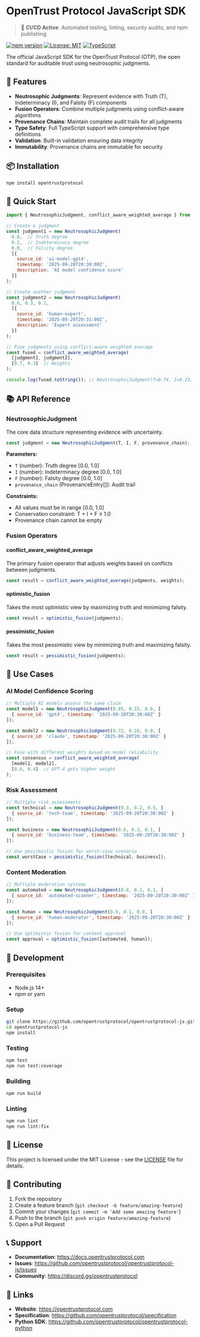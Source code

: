 # OpenTrust Protocol JavaScript SDK

> 🚀 **CI/CD Active**: Automated testing, linting, security audits, and npm publishing

[![npm version](https://img.shields.io/npm/v/opentrustprotocol.svg)](https://www.npmjs.com/package/opentrustprotocol)
[![License: MIT](https://img.shields.io/badge/License-MIT-yellow.svg)](https://opensource.org/licenses/MIT)
[![TypeScript](https://img.shields.io/badge/%3C%2F%3E-TypeScript-%230074c1.svg)](https://www.typescriptlang.org/)

The official JavaScript SDK for the OpenTrust Protocol (OTP), the open standard for auditable trust using neutrosophic judgments.

## 🚀 Features

- **Neutrosophic Judgments**: Represent evidence with Truth (T), Indeterminacy (I), and Falsity (F) components
- **Fusion Operators**: Combine multiple judgments using conflict-aware algorithms
- **Provenance Chains**: Maintain complete audit trails for all judgments
- **Type Safety**: Full TypeScript support with comprehensive type definitions
- **Validation**: Built-in validation ensuring data integrity
- **Immutability**: Provenance chains are immutable for security

## 📦 Installation

```bash
npm install opentrustprotocol
```

## 🎯 Quick Start

```javascript
import { NeutrosophicJudgment, conflict_aware_weighted_average } from 'opentrustprotocol';

// Create a judgment
const judgment1 = new NeutrosophicJudgment(
  0.8,  // Truth degree
  0.2,  // Indeterminacy degree  
  0.0,  // Falsity degree
  [{
    source_id: 'ai-model-gpt4',
    timestamp: '2025-09-20T20:30:00Z',
    description: 'AI model confidence score'
  }]
);

// Create another judgment
const judgment2 = new NeutrosophicJudgment(
  0.6, 0.3, 0.1,
  [{
    source_id: 'human-expert',
    timestamp: '2025-09-20T20:31:00Z',
    description: 'Expert assessment'
  }]
);

// Fuse judgments using conflict-aware weighted average
const fused = conflict_aware_weighted_average(
  [judgment1, judgment2],
  [0.7, 0.3]  // Weights
);

console.log(fused.toString()); // NeutrosophicJudgment(T=0.74, I=0.23, F=0.03)
```

## 📚 API Reference

### NeutrosophicJudgment

The core data structure representing evidence with uncertainty.

```javascript
const judgment = new NeutrosophicJudgment(T, I, F, provenance_chain);
```

**Parameters:**
- `T` (number): Truth degree [0.0, 1.0]
- `I` (number): Indeterminacy degree [0.0, 1.0]  
- `F` (number): Falsity degree [0.0, 1.0]
- `provenance_chain` (ProvenanceEntry[]): Audit trail

**Constraints:**
- All values must be in range [0.0, 1.0]
- Conservation constraint: T + I + F ≤ 1.0
- Provenance chain cannot be empty

### Fusion Operators

#### conflict_aware_weighted_average

The primary fusion operator that adjusts weights based on conflicts between judgments.

```javascript
const result = conflict_aware_weighted_average(judgments, weights);
```

#### optimistic_fusion

Takes the most optimistic view by maximizing truth and minimizing falsity.

```javascript
const result = optimistic_fusion(judgments);
```

#### pessimistic_fusion

Takes the most pessimistic view by minimizing truth and maximizing falsity.

```javascript
const result = pessimistic_fusion(judgments);
```

## 🧪 Use Cases

### AI Model Confidence Scoring

```javascript
// Multiple AI models assess the same claim
const model1 = new NeutrosophicJudgment(0.85, 0.15, 0.0, [
  { source_id: 'gpt4', timestamp: '2025-09-20T20:30:00Z' }
]);

const model2 = new NeutrosophicJudgment(0.72, 0.28, 0.0, [
  { source_id: 'claude', timestamp: '2025-09-20T20:30:00Z' }
]);

// Fuse with different weights based on model reliability
const consensus = conflict_aware_weighted_average(
  [model1, model2], 
  [0.6, 0.4]  // GPT-4 gets higher weight
);
```

### Risk Assessment

```javascript
// Multiple risk assessments
const technical = new NeutrosophicJudgment(0.3, 0.2, 0.5, [
  { source_id: 'tech-team', timestamp: '2025-09-20T20:30:00Z' }
]);

const business = new NeutrosophicJudgment(0.6, 0.3, 0.1, [
  { source_id: 'business-team', timestamp: '2025-09-20T20:30:00Z' }
]);

// Use pessimistic fusion for worst-case scenario
const worstCase = pessimistic_fusion([technical, business]);
```

### Content Moderation

```javascript
// Multiple moderation systems
const automated = new NeutrosophicJudgment(0.8, 0.1, 0.1, [
  { source_id: 'automated-scanner', timestamp: '2025-09-20T20:30:00Z' }
]);

const human = new NeutrosophicJudgment(0.9, 0.1, 0.0, [
  { source_id: 'human-moderator', timestamp: '2025-09-20T20:30:00Z' }
]);

// Use optimistic fusion for content approval
const approval = optimistic_fusion([automated, human]);
```

## 🔧 Development

### Prerequisites

- Node.js 14+
- npm or yarn

### Setup

```bash
git clone https://github.com/opentrustprotocol/opentrustprotocol-js.git
cd opentrustprotocol-js
npm install
```

### Testing

```bash
npm test
npm run test:coverage
```

### Building

```bash
npm run build
```

### Linting

```bash
npm run lint
npm run lint:fix
```

## 📄 License

This project is licensed under the MIT License - see the [LICENSE](LICENSE) file for details.

## 🤝 Contributing

1. Fork the repository
2. Create a feature branch (`git checkout -b feature/amazing-feature`)
3. Commit your changes (`git commit -m 'Add some amazing feature'`)
4. Push to the branch (`git push origin feature/amazing-feature`)
5. Open a Pull Request

## 📞 Support

- **Documentation**: https://docs.opentrustprotocol.com
- **Issues**: https://github.com/opentrustprotocol/opentrustprotocol-js/issues
- **Community**: https://discord.gg/opentrustprotocol

## 🔗 Links

- **Website**: https://opentrustprotocol.com
- **Specification**: https://github.com/opentrustprotocol/specification
- **Python SDK**: https://github.com/opentrustprotocol/opentrustprotocol-python
